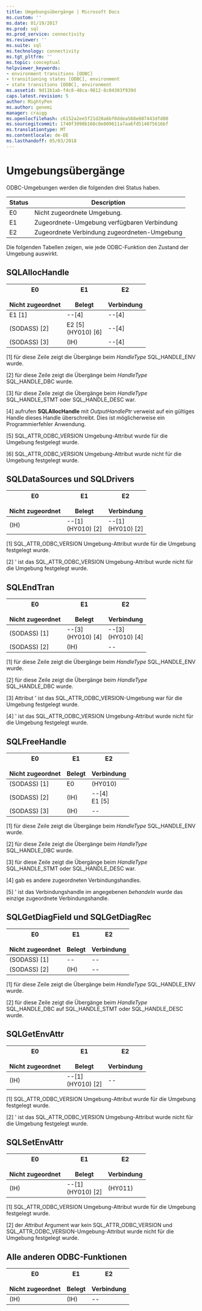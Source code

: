 ```yaml
---
title: Umgebungsübergänge | Microsoft Docs
ms.custom: ''
ms.date: 01/19/2017
ms.prod: sql
ms.prod_service: connectivity
ms.reviewer: ''
ms.suite: sql
ms.technology: connectivity
ms.tgt_pltfrm: ''
ms.topic: conceptual
helpviewer_keywords:
- environment transitions [ODBC]
- transitioning states [ODBC], environment
- state transitions [ODBC], environment
ms.assetid: 9d11b1ab-f4c8-48ca-9812-8c04303f939d
caps.latest.revision: 5
author: MightyPen
ms.author: genemi
manager: craigg
ms.openlocfilehash: c6152a2ee5f21d20a6bf0ddea568e807443dfd00
ms.sourcegitcommit: 1740f3090b168c0e809611a7aa6fd514075616bf
ms.translationtype: MT
ms.contentlocale: de-DE
ms.lasthandoff: 05/03/2018
---
```

# <a name="environment-transitions"></a>Umgebungsübergänge
ODBC-Umgebungen werden die folgenden drei Status haben.  
  
|Status|Description|  
|-----------|-----------------|  
|E0|Nicht zugeordnete Umgebung.|  
|E1|Zugeordnete-Umgebung verfügbaren Verbindung|  
|E2|Zugeordnete Verbindung zugeordneten-Umgebung|  
  
 Die folgenden Tabellen zeigen, wie jede ODBC-Funktion den Zustand der Umgebung auswirkt.  
  
## <a name="sqlallochandle"></a>SQLAllocHandle  
  
|E0<br /><br /> Nicht zugeordnet|E1<br /><br /> Belegt|E2<br /><br /> Verbindung|  
|------------------------|----------------------|-----------------------|  
|E1 [1]|--[4]|--[4]|  
|(SODASS) [2]|E2 [5]<br />(HY010) [6]|--[4]|  
|(SODASS) [3]|(IH)|--[4]|  
  
 [1] für diese Zeile zeigt die Übergänge beim *HandleType* SQL_HANDLE_ENV wurde.  
  
 [2] für diese Zeile zeigt die Übergänge beim *HandleType* SQL_HANDLE_DBC wurde.  
  
 [3] für diese Zeile zeigt die Übergänge beim *HandleType* SQL_HANDLE_STMT oder SQL_HANDLE_DESC war.  
  
 [4] aufrufen **SQLAllocHandle** mit *OutputHandlePtr* verweist auf ein gültiges Handle dieses Handle überschreibt. Dies ist möglicherweise ein Programmierfehler Anwendung.  
  
 [5] SQL_ATTR_ODBC_VERSION Umgebung-Attribut wurde für die Umgebung festgelegt wurde.  
  
 [6] SQL_ATTR_ODBC_VERSION Umgebung-Attribut wurde nicht für die Umgebung festgelegt wurde.  
  
## <a name="sqldatasources-and-sqldrivers"></a>SQLDataSources und SQLDrivers  
  
|E0<br /><br /> Nicht zugeordnet|E1<br /><br /> Belegt|E2<br /><br /> Verbindung|  
|------------------------|----------------------|-----------------------|  
|(IH)|--[1]<br />(HY010) [2]|--[1]<br />(HY010) [2]|  
  
 [1] SQL_ATTR_ODBC_VERSION Umgebung-Attribut wurde für die Umgebung festgelegt wurde.  
  
 [2] ' ist das SQL_ATTR_ODBC_VERSION Umgebung-Attribut wurde nicht für die Umgebung festgelegt wurde.  
  
## <a name="sqlendtran"></a>SQLEndTran  
  
|E0<br /><br /> Nicht zugeordnet|E1<br /><br /> Belegt|E2<br /><br /> Verbindung|  
|------------------------|----------------------|-----------------------|  
|(SODASS) [1]|--[3]<br />(HY010) [4]|--[3]<br />(HY010) [4]|  
|(SODASS) [2]|(IH)|--|  
  
 [1] für diese Zeile zeigt die Übergänge beim *HandleType* SQL_HANDLE_ENV wurde.  
  
 [2] für diese Zeile zeigt die Übergänge beim *HandleType* SQL_HANDLE_DBC wurde.  
  
 [3] Attribut ' ist das SQL_ATTR_ODBC_VERSION-Umgebung war für die Umgebung festgelegt wurde.  
  
 [4] ' ist das SQL_ATTR_ODBC_VERSION Umgebung-Attribut wurde nicht für die Umgebung festgelegt wurde.  
  
## <a name="sqlfreehandle"></a>SQLFreeHandle  
  
|E0<br /><br /> Nicht zugeordnet|E1<br /><br /> Belegt|E2<br /><br /> Verbindung|  
|------------------------|----------------------|-----------------------|  
|(SODASS) [1]|E0|(HY010)|  
|(SODASS) [2]|(IH)|--[4]<br />E1 [5]|  
|(SODASS) [3]|(IH)|--|  
  
 [1] für diese Zeile zeigt die Übergänge beim *HandleType* SQL_HANDLE_ENV wurde.  
  
 [2] für diese Zeile zeigt die Übergänge beim *HandleType* SQL_HANDLE_DBC wurde.  
  
 [3] für diese Zeile zeigt die Übergänge beim *HandleType* SQL_HANDLE_STMT oder SQL_HANDLE_DESC war.  
  
 [4] gab es andere zugeordneten Verbindungshandles.  
  
 [5] ' ist das Verbindungshandle im angegebenen *behandeln* wurde das einzige zugeordnete Verbindungshandle.  
  
## <a name="sqlgetdiagfield-and-sqlgetdiagrec"></a>SQLGetDiagField und SQLGetDiagRec  
  
|E0<br /><br /> Nicht zugeordnet|E1<br /><br /> Belegt|E2<br /><br /> Verbindung|  
|------------------------|----------------------|-----------------------|  
|(SODASS) [1]|--|--|  
|(SODASS) [2]|(IH)|--|  
  
 [1] für diese Zeile zeigt die Übergänge beim *HandleType* SQL_HANDLE_ENV wurde.  
  
 [2] für diese Zeile zeigt die Übergänge beim *HandleType* SQL_HANDLE_DBC auf SQL_HANDLE_STMT oder SQL_HANDLE_DESC wurde.  
  
## <a name="sqlgetenvattr"></a>SQLGetEnvAttr  
  
|E0<br /><br /> Nicht zugeordnet|E1<br /><br /> Belegt|E2<br /><br /> Verbindung|  
|------------------------|----------------------|-----------------------|  
|(IH)|--[1]<br />(HY010) [2]|--|  
  
 [1] SQL_ATTR_ODBC_VERSION Umgebung-Attribut wurde für die Umgebung festgelegt wurde.  
  
 [2] ' ist das SQL_ATTR_ODBC_VERSION Umgebung-Attribut wurde nicht für die Umgebung festgelegt wurde.  
  
## <a name="sqlsetenvattr"></a>SQLSetEnvAttr  
  
|E0<br /><br /> Nicht zugeordnet|E1<br /><br /> Belegt|E2<br /><br /> Verbindung|  
|------------------------|----------------------|-----------------------|  
|(IH)|--[1]<br />(HY010) [2]|(HY011)|  
  
 [1] SQL_ATTR_ODBC_VERSION Umgebung-Attribut wurde für die Umgebung festgelegt wurde.  
  
 [2] der *Attribut* Argument war kein SQL_ATTR_ODBC_VERSION und SQL_ATTR_ODBC_VERSION-Umgebung-Attribut wurde nicht für die Umgebung festgelegt wurde.  
  
## <a name="all-other-odbc-functions"></a>Alle anderen ODBC-Funktionen  
  
|E0<br /><br /> Nicht zugeordnet|E1<br /><br /> Belegt|E2<br /><br /> Verbindung|  
|------------------------|----------------------|-----------------------|  
|(IH)|(IH)|--|

